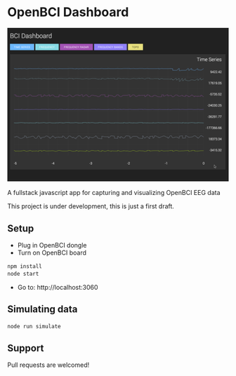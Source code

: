 # OpenBCI Dashboard

![alt text](/assets/preview3.gif "OpenBCI Dashboard Preview")

A fullstack javascript app for capturing and visualizing OpenBCI EEG data

This project is under development, this is just a first draft.

## Setup 

* Plug in OpenBCI dongle
* Turn on OpenBCI board

```bash
npm install
node start
```

* Go to: http://localhost:3060

## Simulating data

```bash
node run simulate
```

## Support

Pull requests are welcomed!

